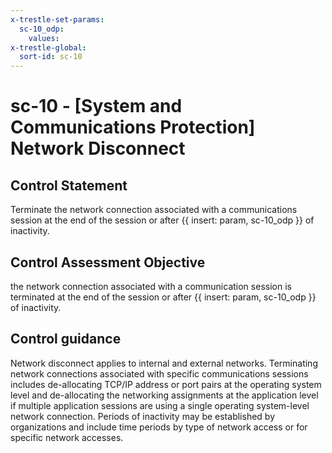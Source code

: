 ```yaml
---
x-trestle-set-params:
  sc-10_odp:
    values:
x-trestle-global:
  sort-id: sc-10
---
```


# sc-10 - \[System and Communications Protection\] Network Disconnect

## Control Statement

Terminate the network connection associated with a communications session at the end of the session or after {{ insert: param, sc-10_odp }} of inactivity.

## Control Assessment Objective

the network connection associated with a communication session is terminated at the end of the session or after {{ insert: param, sc-10_odp }} of inactivity.

## Control guidance

Network disconnect applies to internal and external networks. Terminating network connections associated with specific communications sessions includes de-allocating TCP/IP address or port pairs at the operating system level and de-allocating the networking assignments at the application level if multiple application sessions are using a single operating system-level network connection. Periods of inactivity may be established by organizations and include time periods by type of network access or for specific network accesses.
